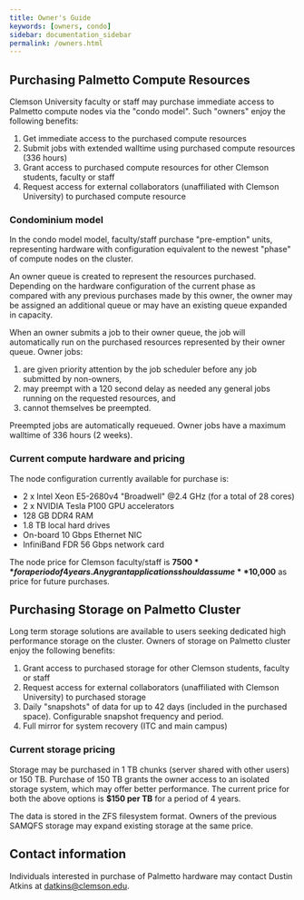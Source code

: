 ```yaml
---
title: Owner's Guide
keywords: [owners, condo]
sidebar: documentation_sidebar
permalink: /owners.html
---
```


## Purchasing Palmetto Compute Resources

Clemson University faculty or staff may purchase immediate access to
Palmetto compute nodes via the "condo model".
Such "owners" enjoy the following benefits:

1. 	Get immediate access to the purchased compute resources
2. 	Submit jobs with extended walltime using purchased compute resources (336 hours)
3.  Grant access to purchased compute resources for other
	Clemson students, faculty or staff
4.	Request access for external collaborators (unaffiliated with Clemson University)
	to purchased compute resource

### Condominium model

In the condo model model, faculty/staff purchase "pre-emption" units,
representing hardware with configuration equivalent to the newest
"phase" of compute nodes on the cluster.

An owner queue is created to represent the
resources purchased.
Depending on the hardware configuration of the current phase as compared
with any previous purchases made by this owner,
the owner may be assigned an additional queue
or may have an existing queue expanded in capacity.

When an owner submits a job to their owner queue, the job will automatically run on the
purchased resources represented by their owner queue. Owner jobs:

1. are given priority attention by the job scheduler before any job submitted by non-owners,
2. may preempt with a 120 second delay as needed any general jobs running on the requested resources, and
3. cannot themselves be preempted.

Preempted jobs are automatically requeued.
Owner jobs have a maximum walltime of 336 hours
(2 weeks).

### Current compute hardware and pricing

The node configuration currently available for purchase is:

* 2 x Intel Xeon E5-2680v4 "Broadwell" @2.4 GHz (for a total of 28 cores)
* 2 x NVIDIA Tesla P100 GPU accelerators
* 128 GB DDR4 RAM
* 1.8 TB local hard drives
* On-board 10 Gbps Ethernet NIC
* InfiniBand FDR 56 Gbps network card

The node price for Clemson faculty/staff is **$7500** for a period
of 4 years. Any grant applications should assume **$10,000** as
price for future purchases.

## Purchasing Storage on Palmetto Cluster

Long term storage solutions are available to users seeking
dedicated high performance storage on the cluster.
Owners of storage on Palmetto cluster enjoy the following benefits:

1.  Grant access to purchased storage for other
	Clemson students, faculty or staff
1.	Request access for external collaborators (unaffiliated with Clemson University)
	to purchased storage
1. 	Daily "snapshots" of data for up to 42 days (included in the purchased space).
	Configurable snapshot frequency and period.
1.	Full mirror for system recovery (ITC and main campus)

### Current storage pricing

Storage may be purchased in 1 TB chunks (server shared with other users)
or 150 TB.
Purchase of 150 TB grants the owner access to an isolated storage system,
which may offer better performance.
The current price for both the above options is **$150 per TB**
for a period of 4 years.

The data is stored in the ZFS filesystem format.
Owners of the previous SAMQFS storage
may expand existing storage at the same price.

## Contact information

Individuals interested in purchase of Palmetto hardware
may contact Dustin Atkins at <datkins@clemson.edu>.
